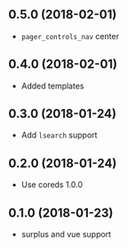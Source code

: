 ## 0.5.0 (2018-02-01)

* `pager_controls_nav` center

## 0.4.0 (2018-02-01)

* Added templates

## 0.3.0 (2018-01-24)

* Add `lsearch` support

## 0.2.0 (2018-01-24)

* Use coreds 1.0.0

## 0.1.0 (2018-01-23)

* surplus and vue support
